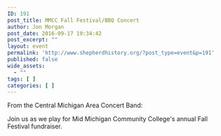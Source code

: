 ```yaml
---
ID: 191
post_title: MMCC Fall Festival/BBQ Concert
author: Jon Morgan
post_date: 2016-09-17 19:34:42
post_excerpt: ""
layout: event
permalink: 'http://www.shepherdhistory.org/?post_type=event&p=191'
published: false
wide_assets:
  - ""
tags: [ ]
categories: [ ]
---
```

From the Central Michigan Area Concert Band:

Join us as we play for Mid Michigan Community College's annual Fall Festival fundraiser.
